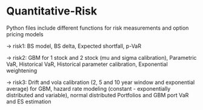 # Quantitative-Risk

Python files include different functions for risk measurements and option pricing models 

-> risk1: BS model, BS delta, Expected shortfall, p-VaR

-> risk2: GBM for 1 stock and 2 stock (mu and sigma calibration), Parametric VaR, Historical VaR, Historical parameter calibration, Exponential weightening

-> risk3: Drift and vola calibration (2, 5 and 10 year window and exponential average) for GBM, hazard rate modeling (constant - exponentially distributed and variable), normal distributed Portfolios and GBM port VaR and ES estimation

